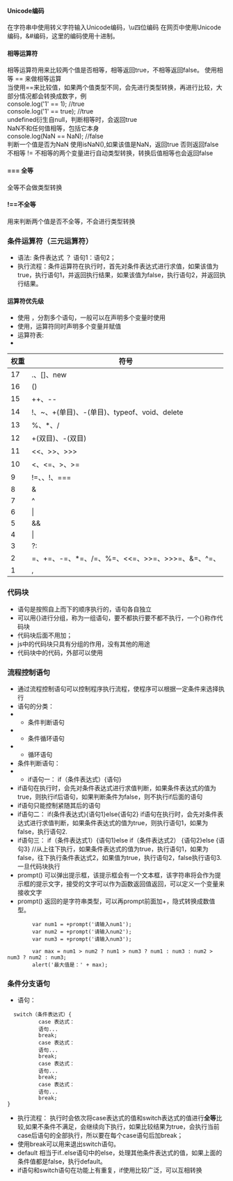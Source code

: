 ####  Unicode编码
在字符串中使用转义字符输入Unicode编码，\u四位编码
在网页中使用Unicode编码，&#编码，这里的编码使用十进制。<br>
#### 相等运算符
相等运算符用来比较两个值是否相等，相等返回true，不相等返回false。
使用相等 == 来做相等运算<br>
当使用==来比较值，如果两个值类型不同，会先进行类型转换，再进行比较，大部分情况都会转换成数字，例 <br>
console.log('1' == 1);    //true   <br>
console.log('1' == true);    //true   <br>
undefined衍生自null，判断相等时，会返回true  <br>
NaN不和任何值相等，包括它本身  <br>
console.log(NaN == NaN);       //false<br>
判断一个值是否为NaN  使用isNaN(),如果该值是NaN，返回true 否则返回false  <br>
不相等  !=
不相等的两个变量进行自动类型转换，转换后值相等也会返回false<br>

#### === 全等
全等不会做类型转换

#### !==不全等
用来判断两个值是否不全等，不会进行类型转换

### 条件运算符（三元运算符）
- 语法:   条件表达式 ？ 语句1：语句2；
- 执行流程：条件运算符在执行时，首先对条件表达式进行求值，如果该值为true，执行语句1，并返回执行结果，如果该值为false，执行语句2，并返回执行结果。
#### 运算符优先级
- 使用 ，分割多个语句，一般可以在声明多个变量时使用
- 使用，运算符同时声明多个变量并赋值
- 运算符表:
- 
权重 | 符号
---|---
17 | .、[]、new
16 | 	()
15 | ++、--
14 | !、~、+(单目)、-(单目)、typeof、void、delete
13 | 	%、*、/
12 | +(双目)、-(双目)
11 | <<、>>、>>>
10 | <、<=、>、>=
9 | !=、、!、===
8 | &
7 | ^
6 | \||
5 |	&&
4 | \|| 
3 | ?:
2 | =、+=、-=、*=、/=、%=、<<=、>>=、>>>=、&=、^=、|=
1 | , 
### 代码块
- 语句是按照自上而下的顺序执行的，语句各自独立<br>
- 可以用{}进行分组，称为一组语句，要不都执行要不都不执行，一个{}称作代码块
- 代码块后面不用加；
- js中的代码块只具有分组的作用，没有其他的用途
- 代码块中的代码，外部可以使用
### 流程控制语句


- 通过流程控制语句可以控制程序执行流程，使程序可以根据一定条件来选择执行
- 语句的分类：
-  - 条件判断语句
-  - 条件循环语句
-  - 循环语句
- 条件判断语句：
-    - if语句一：    if（条件表达式）{语句}
-    if语句在执行时，会先对条件表达式进行求值判断，如果条件表达式的值为true，则执行if后语句，如果判断条件为false，则不执行if后面的语句
-    if语句只能控制紧随其后的语句
-    if语句二： if(条件表达式){语句1}else{语句2}  if语句在执行时，会先对条件表达式进行求值判断，如果条件表达式的值为true，则执行语句1，如果为false，执行语句2.
-    if语句三：  if（条件表达式1）{语句1}else if（条件表达式2） {语句2}else {语句3}   //从上往下执行，如果条件表达式的值为true，执行语句1，如果为false，往下执行条件表达式2，如果值为true，执行语句2，false执行语句3.一旦代码块执行
-    prompt() 可以弹出提示框，该提示框会有一个文本框，该字符串将会作为提示框的提示文字，接受的文字可以作为函数返回值返回，可以定义一个变量来接收文字
-    prompt() 返回的是字符串类型，可以再prompt前面加+，隐式转换成数值型。
  
```
        var num1 = +prompt('请输入num1');
        var num2 = +prompt('请输入num2');
        var num3 = +prompt('请输入num3');

        var max = num1 > num2 ? num1 > num3 ? num1 : num3 : num2 > num3 ? num2 : num3;
        alert('最大值是：' + max);
```
### 条件分支语句
- 语句：
```
  switch（条件表达式）{
          case 表达式：
          语句...
          break;
          case 表达式：
          语句...
          break;
          case 表达式：
          语句...
          break;
          case 表达式：
          语句...
          break;
}
```
- 执行流程：  执行时会依次将case表达式的值和switch表达式的值进行<strong>全等</strong>比较,如果不条件不满足，会继续向下执行，如果比较结果为true，会执行当前case后语句的全部执行，所以要在每个case语句后加break；
- 使用break可以用来退出switch语句。
- default 相当于if..else语句中的else，处理其他条件表达式的值，如果上面的条件值都是false，执行default。
- if语句和switch语句在功能上有重复，if使用比较广泛，可以互相转换
